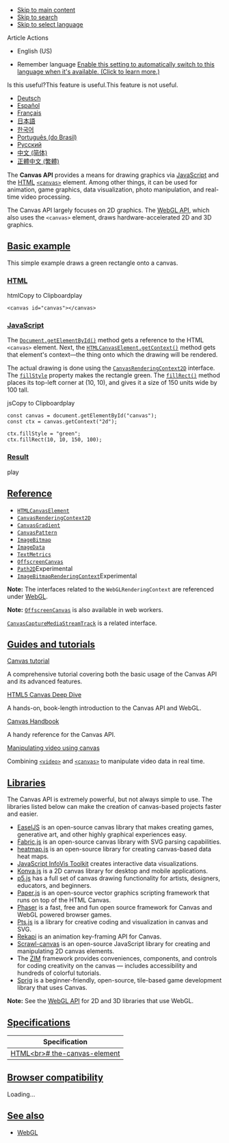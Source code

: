 - [Skip to main content](https://developer.mozilla.org/en-US/docs/Web/API/Canvas_API#content)
- [Skip to search](https://developer.mozilla.org/en-US/docs/Web/API/Canvas_API#top-nav-search-input)
- [Skip to select language](https://developer.mozilla.org/en-US/docs/Web/API/Canvas_API#languages-switcher-button)

Article Actions

- English (US)



- Remember language [Enable this setting to automatically switch to this language when it's available. (Click to learn more.)](https://github.com/orgs/mdn/discussions/739 "Enable this setting to automatically switch to this language when it's available. (Click to learn more.)")

Is this useful?This feature is useful.This feature is not useful.
- [Deutsch](https://developer.mozilla.org/de/docs/Web/API/Canvas_API)
- [Español](https://developer.mozilla.org/es/docs/Web/API/Canvas_API)
- [Français](https://developer.mozilla.org/fr/docs/Web/API/Canvas_API)
- [日本語](https://developer.mozilla.org/ja/docs/Web/API/Canvas_API)
- [한국어](https://developer.mozilla.org/ko/docs/Web/API/Canvas_API)
- [Português (do Brasil)](https://developer.mozilla.org/pt-BR/docs/Web/API/Canvas_API)
- [Русский](https://developer.mozilla.org/ru/docs/Web/API/Canvas_API)
- [中文 (简体)](https://developer.mozilla.org/zh-CN/docs/Web/API/Canvas_API)
- [正體中文 (繁體)](https://developer.mozilla.org/zh-TW/docs/Web/API/Canvas_API)

The **Canvas API** provides a means for drawing graphics via [JavaScript](https://developer.mozilla.org/en-US/docs/Web/JavaScript) and the [HTML](https://developer.mozilla.org/en-US/docs/Web/HTML) [`<canvas>`](https://developer.mozilla.org/en-US/docs/Web/HTML/Element/canvas) element. Among other things, it can be used for animation, game graphics, data visualization, photo manipulation, and real-time video processing.

The Canvas API largely focuses on 2D graphics. The [WebGL API](https://developer.mozilla.org/en-US/docs/Web/API/WebGL_API), which also uses the `<canvas>` element, draws hardware-accelerated 2D and 3D graphics.

## [Basic example](https://developer.mozilla.org/en-US/docs/Web/API/Canvas_API\#basic_example)

This simple example draws a green rectangle onto a canvas.

### [HTML](https://developer.mozilla.org/en-US/docs/Web/API/Canvas_API\#html)

htmlCopy to Clipboardplay

```
<canvas id="canvas"></canvas>

```

### [JavaScript](https://developer.mozilla.org/en-US/docs/Web/API/Canvas_API\#javascript)

The [`Document.getElementById()`](https://developer.mozilla.org/en-US/docs/Web/API/Document/getElementById) method gets a reference to the HTML `<canvas>` element. Next, the [`HTMLCanvasElement.getContext()`](https://developer.mozilla.org/en-US/docs/Web/API/HTMLCanvasElement/getContext) method gets that element's context—the thing onto which the drawing will be rendered.

The actual drawing is done using the [`CanvasRenderingContext2D`](https://developer.mozilla.org/en-US/docs/Web/API/CanvasRenderingContext2D) interface. The [`fillStyle`](https://developer.mozilla.org/en-US/docs/Web/API/CanvasRenderingContext2D/fillStyle "fillStyle") property makes the rectangle green. The [`fillRect()`](https://developer.mozilla.org/en-US/docs/Web/API/CanvasRenderingContext2D/fillRect "fillRect()") method places its top-left corner at (10, 10), and gives it a size of 150 units wide by 100 tall.

jsCopy to Clipboardplay

```
const canvas = document.getElementById("canvas");
const ctx = canvas.getContext("2d");

ctx.fillStyle = "green";
ctx.fillRect(10, 10, 150, 100);

```

### [Result](https://developer.mozilla.org/en-US/docs/Web/API/Canvas_API\#result)

play

## [Reference](https://developer.mozilla.org/en-US/docs/Web/API/Canvas_API\#reference)

- [`HTMLCanvasElement`](https://developer.mozilla.org/en-US/docs/Web/API/HTMLCanvasElement)
- [`CanvasRenderingContext2D`](https://developer.mozilla.org/en-US/docs/Web/API/CanvasRenderingContext2D)
- [`CanvasGradient`](https://developer.mozilla.org/en-US/docs/Web/API/CanvasGradient)
- [`CanvasPattern`](https://developer.mozilla.org/en-US/docs/Web/API/CanvasPattern)
- [`ImageBitmap`](https://developer.mozilla.org/en-US/docs/Web/API/ImageBitmap)
- [`ImageData`](https://developer.mozilla.org/en-US/docs/Web/API/ImageData)
- [`TextMetrics`](https://developer.mozilla.org/en-US/docs/Web/API/TextMetrics)
- [`OffscreenCanvas`](https://developer.mozilla.org/en-US/docs/Web/API/OffscreenCanvas)
- [`Path2D`](https://developer.mozilla.org/en-US/docs/Web/API/Path2D)Experimental
- [`ImageBitmapRenderingContext`](https://developer.mozilla.org/en-US/docs/Web/API/ImageBitmapRenderingContext)Experimental

**Note:**
The interfaces related to the `WebGLRenderingContext` are referenced under [WebGL](https://developer.mozilla.org/en-US/docs/Web/API/WebGL_API).

**Note:** [`OffscreenCanvas`](https://developer.mozilla.org/en-US/docs/Web/API/OffscreenCanvas) is also available in web workers.

[`CanvasCaptureMediaStreamTrack`](https://developer.mozilla.org/en-US/docs/Web/API/CanvasCaptureMediaStreamTrack) is a related interface.

## [Guides and tutorials](https://developer.mozilla.org/en-US/docs/Web/API/Canvas_API\#guides_and_tutorials)

[Canvas tutorial](https://developer.mozilla.org/en-US/docs/Web/API/Canvas_API/Tutorial)

A comprehensive tutorial covering both the basic usage of the Canvas API and its advanced features.

[HTML5 Canvas Deep Dive](https://joshondesign.com/p/books/canvasdeepdive/title.html)

A hands-on, book-length introduction to the Canvas API and WebGL.

[Canvas Handbook](https://bucephalus.org/text/CanvasHandbook/CanvasHandbook.html)

A handy reference for the Canvas API.

[Manipulating video using canvas](https://developer.mozilla.org/en-US/docs/Web/API/Canvas_API/Manipulating_video_using_canvas)

Combining [`<video>`](https://developer.mozilla.org/en-US/docs/Web/HTML/Element/video) and [`<canvas>`](https://developer.mozilla.org/en-US/docs/Web/HTML/Element/canvas) to manipulate video data in real time.

## [Libraries](https://developer.mozilla.org/en-US/docs/Web/API/Canvas_API\#libraries)

The Canvas API is extremely powerful, but not always simple to use. The libraries listed below can make the creation of canvas-based projects faster and easier.

- [EaselJS](https://createjs.com/easeljs) is an open-source canvas library that makes creating games, generative art, and other highly graphical experiences easy.
- [Fabric.js](https://fabricjs.com/) is an open-source canvas library with SVG parsing capabilities.
- [heatmap.js](https://www.patrick-wied.at/static/heatmapjs/) is an open-source library for creating canvas-based data heat maps.
- [JavaScript InfoVis Toolkit](https://philogb.github.io/jit/) creates interactive data visualizations.
- [Konva.js](https://konvajs.org/) is a 2D canvas library for desktop and mobile applications.
- [p5.js](https://p5js.org/) has a full set of canvas drawing functionality for artists, designers, educators, and beginners.
- [Paper.js](http://paperjs.org/) is an open-source vector graphics scripting framework that runs on top of the HTML Canvas.
- [Phaser](https://phaser.io/) is a fast, free and fun open source framework for Canvas and WebGL powered browser games.
- [Pts.js](https://ptsjs.org/) is a library for creative coding and visualization in canvas and SVG.
- [Rekapi](https://github.com/jeremyckahn/rekapi) is an animation key-framing API for Canvas.
- [Scrawl-canvas](https://scrawl.rikweb.org.uk/) is an open-source JavaScript library for creating and manipulating 2D canvas elements.
- The [ZIM](https://zimjs.com/) framework provides conveniences, components, and controls for coding creativity on the canvas — includes accessibility and hundreds of colorful tutorials.
- [Sprig](https://github.com/hackclub/sprig) is a beginner-friendly, open-source, tile-based game development library that uses Canvas.

**Note:**
See the [WebGL API](https://developer.mozilla.org/en-US/docs/Web/API/WebGL_API) for 2D and 3D libraries that use WebGL.

## [Specifications](https://developer.mozilla.org/en-US/docs/Web/API/Canvas_API\#specifications)

| Specification |
| --- |
| [HTML\<br>\# the-canvas-element](https://html.spec.whatwg.org/multipage/canvas.html#the-canvas-element) |

## [Browser compatibility](https://developer.mozilla.org/en-US/docs/Web/API/Canvas_API\#browser_compatibility)

Loading…

## [See also](https://developer.mozilla.org/en-US/docs/Web/API/Canvas_API\#see_also)

- [WebGL](https://developer.mozilla.org/en-US/docs/Web/API/WebGL_API)
